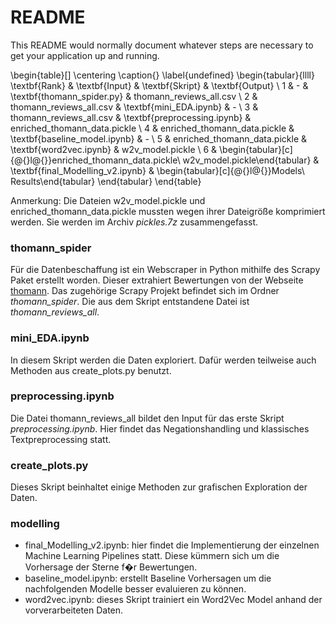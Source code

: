 # README #

This README would normally document whatever steps are necessary to get your application up and running.

\begin{table}[]
\centering
\caption{}
\label{undefined}
\begin{tabular}{llll}
\textbf{Rank} & \textbf{Input} & \textbf{Skript} & \textbf{Output} \\
1 & - & \textbf{thomann\_spider.py} & thomann\_reviews\_all.csv \\
2 & thomann\_reviews\_all.csv & \textbf{mini\_EDA.ipynb} & - \\
3 & thomann\_reviews\_all.csv & \textbf{preprocessing.ipynb} & enriched\_thomann\_data.pickle \\
4 & enriched\_thomann\_data.pickle & \textbf{baseline\_model.ipynb} & - \\
5 & enriched\_thomann\_data.pickle & \textbf{word2vec.ipynb} & w2v\_model.pickle \\
6 & \begin{tabular}[c]{@{}l@{}}enriched\_thomann\_data.pickle\\ w2v\_model.pickle\end{tabular} & \textbf{final\_Modelling\_v2.ipynb} & \begin{tabular}[c]{@{}l@{}}Models\\ Results\end{tabular}
\end{tabular}
\end{table}

Anmerkung:
Die Dateien w2v_model.pickle und enriched_thomann_data.pickle mussten wegen ihrer Dateigröße komprimiert werden. Sie werden im Archiv *pickles.7z* zusammengefasst.

### thomann_spider
Für die Datenbeschaffung ist ein Webscraper in Python mithilfe des Scrapy Paket erstellt worden. Dieser extrahiert Bewertungen von der Webseite [thomann](https://www.thomann.de/de/gitarren_baesse.html).
Das zugehörige Scrapy Projekt befindet sich im Ordner *thomann_spider*. Die aus dem Skript entstandene Datei ist *thomann_reviews_all*.

### mini_EDA.ipynb
In diesem Skript werden die Daten exploriert. Dafür werden teilweise auch Methoden aus create_plots.py benutzt. 

### preprocessing.ipynb
Die Datei thomann_reviews_all bildet den Input für das erste Skript *preprocessing.ipynb*. Hier findet das Negationshandling und klassisches Textpreprocessing statt.

### create_plots.py
Dieses Skript beinhaltet einige Methoden zur grafischen Exploration der Daten.   

### modelling
* final_Modelling_v2.ipynb: hier findet die Implementierung der einzelnen Machine Learning Pipelines statt. Diese kümmern sich um die Vorhersage der Sterne f�r Bewertungen.
* baseline_model.ipynb: erstellt Baseline Vorhersagen um die nachfolgenden Modelle besser evaluieren zu können.
* word2vec.ipynb: dieses Skript trainiert ein Word2Vec Model anhand der vorverarbeiteten Daten.
